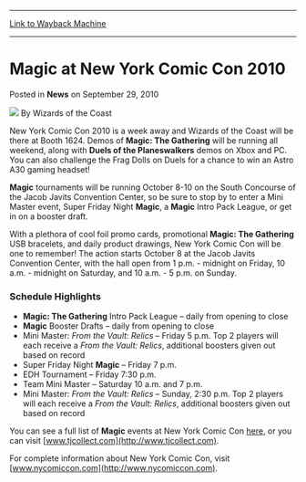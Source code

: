 
---
[Link to Wayback Machine](https://web.archive.org/web/20220523062012/https://magic.wizards.com/en/articles/archive/news/magic-new-york-comic-con-2010-2010-09-29)

[_metadata_:author]:- "Wizards of the Coast"
[_metadata_:description]:- "New York Comic Con 2010 is a week away and Wizards of the Coast will be there at Booth 1624. Demos of Magic: The Gathering will be running all weekend, along with Duels of the Planeswalkers demos on Xbox and PC. You can also challenge the Frag Dolls on Duels for a chance to win an Astro A30 gaming headset! Magic tournaments will be running October 8-10 on the South Concourse"
[_metadata_:generator]:- "Drupal 7 (http://drupal.org)"
[_metadata_:node]:- "658371"
[_metadata_:publish_date]:- "2010-09-29"
[_metadata_:source]:- "div-main-content"
[_metadata_:title]:- "Magic at New York Comic Con 2010"
[_metadata_:wayback_capture_timestamp]:- "2022-05-23 06:20:12"
[_metadata_:wayback_raw_url]:- "https://web.archive.org/web/20220523062012id_/https://magic.wizards.com/en/articles/archive/news/magic-new-york-comic-con-2010-2010-09-29"
[_metadata_:wayback_url]:- "https://magic.wizards.com/en/articles/archive/news/magic-new-york-comic-con-2010-2010-09-29"
---


Magic at New York Comic Con 2010
================================



 Posted in **News**
 on September 29, 2010 






![](https://media.magic.wizards.com/styles/auth_small/public/images/person/wizards_author.jpg)
By Wizards of the Coast











New York Comic Con 2010 is a week away and Wizards of the Coast will be there at Booth 1624. Demos of **Magic: The Gathering**  will be running all weekend, along with **Duels of the Planeswalkers**  demos on Xbox and PC. You can also challenge the Frag Dolls on Duels for a chance to win an Astro A30 gaming headset! 

**Magic**  tournaments will be running October 8-10 on the South Concourse of the Jacob Javits Convention Center, so be sure to stop by to enter a Mini Master event, Super Friday Night **Magic**, a **Magic**  Intro Pack League, or get in on a booster draft. 

With a plethora of cool foil promo cards, promotional **Magic: The Gathering**  USB bracelets, and daily product drawings, New York Comic Con will be one to remember! The action starts October 8 at the Jacob Javits Convention Center, with the hall open from 1 p.m. - midnight on Friday, 10 a.m. - midnight on Saturday, and 10 a.m. - 5 p.m. on Sunday.

### Schedule Highlights

* **Magic: The Gathering**  Intro Pack League – daily from opening to close
* **Magic**  Booster Drafts – daily from opening to close
* Mini Master: *From the Vault: Relics*  – Friday 5 p.m. Top 2 players will each receive a *From the Vault: Relics*, additional boosters given out based on record
* Super Friday Night **Magic**  – Friday 7 p.m.
* EDH Tournament – Friday 7:30 p.m.
* Team Mini Master – Saturday 10 a.m. and 7 p.m.
* Mini Master: *From the Vault: Relics*  – Sunday, 2:30 p.m. Top 2 players will each receive a *From the Vault: Relics*, additional boosters given out based on record

You can see a full list of **Magic** events at New York Comic Con [here](http://archive.wizards.com/Magic/tcg/events.aspx?x=mtg/daily/events/nycc10-schedule), or you can visit [www.tjcollect.com](http://www.tjcollect.com).

For complete information about New York Comic Con, visit [www.nycomiccon.com](http://www.nycomiccon.com).







